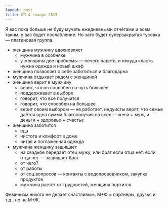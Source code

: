 ```yaml
---
layout: post
title: КП 4 января 2015
---
```


Я вас пока больше не буду мучать ежедневными отчётами и всем таким, у вас будет послабление. Но зато будет суперзакрытая тусовка — платиновая группа.

- женщина мужчину вдохновляет
  + мужчина в особняке
  + у женщины две проблемы — нечего надеть, и некуда класть. нужна одежда и новый шкаф
- женщина позволяет о себе заботиться и благодарна
- мужчина отдыхает рядом с женщиной
- женщина верит в мужчину
  + верит, что он способен на чуть большее
  + поддерживает в выборе
  + говорит, что всё получится
  + говорит, что способен на большее
  + верит своим выбором — не работает. индуисты верят, что семье даётся одна сумма благополучия на всех — жена + муж, и деньги + здоровье + счастье
- женщина заботится
  + еда
  + чистота и комфорт в доме
  + читая и поглаженная одежда
- мужчина женщину защищает
  + на свадьбе передаёт отец мужу, или брат если отца нет. если отца нет — защищает брат
  + от чего?
  + от работы
  + от соц.вопросов — контакты с водопроводчиком, закупка продуктов
  + мужчина растёт от трудностей, женщина портится

Феминизм никого не делает счастливым. М+Ф = партнёры, друзья и т.д., но не М+Ж.
